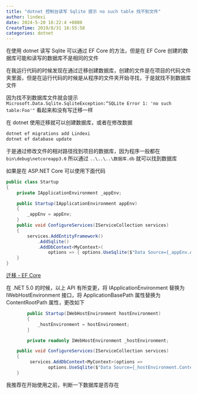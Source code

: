 ```yaml
---
title: "dotnet 控制台读写 Sqlite 提示 no such table 找不到文件"
author: lindexi
date: 2024-5-20 16:22:4 +0800
CreateTime: 2019/8/31 16:55:58
categories: dotnet
---
```


在使用 dotnet 读写 Sqlite 可以通过 EF Core 的方法，但是在 EF Core 创建的数据库可能和读写的数据库不是相同的文件

<!--more-->


<!-- CreateTime:2019/8/31 16:55:58 -->


在我运行代码的时候发现在通过迁移创建数据库，创建的文件是在项目的代码文件夹里面，但是在运行代码的时候是从程序的文件夹开始寻找，于是就找不到数据库文件

因为找不到数据库文件就会提示 `Microsoft.Data.Sqlite.SqliteException:“SQLite Error 1: 'no such table:Foo'"` 看起来和没有写迁移一样

在 dotnet 使用迁移就可以创建数据库，或者在修改数据

```csharp
dotnet ef migrations add Lindexi
dotnet ef database update
```

于是通过修改文件的相对路径找到项目的数据库，因为程序一般都在 `bin\debug\netcoreapp3.0` 所以通过 `..\..\..\数据库.db` 就可以找到数据库

如果是在 ASP.NET Core 可以使用下面代码

```csharp
public class Startup
{
    private IApplicationEnvironment _appEnv;

    public Startup(IApplicationEnvironment appEnv)
    {
        _appEnv = appEnv;
    }
    public void ConfigureServices(IServiceCollection services)
    {
        services.AddEntityFramework()
            .AddSqlite()
            .AddDbContext<MyContext>(
                options => { options.UseSqlite($"Data Source={_appEnv.ApplicationBasePath}/data.db"); });
    }
}
```

[迁移 - EF Core](https://docs.microsoft.com/zh-cn/ef/core/managing-schemas/migrations/index?wt.mc_id=WD-MVP-5003260 )


在 .NET 5.0 的时候，以上 API 有所变更，将 IApplicationEnvironment 替换为 IWebHostEnvironment 接口，将 ApplicationBasePath 属性替换为 ContentRootPath 属性，更改如下

```csharp
        public Startup(IWebHostEnvironment hostEnvironment)
        {
            _hostEnvironment = hostEnvironment;
        }

        private readonly IWebHostEnvironment _hostEnvironment;

    public void ConfigureServices(IServiceCollection services)
    {
         services.AddDbContext<MyContext>(options =>
                options.UseSqlite($"Data Source={_hostEnvironment.ContentRootPath}/data.db"));
    }
```

我推荐在开始使用之前，判断一下数据库是否存在

